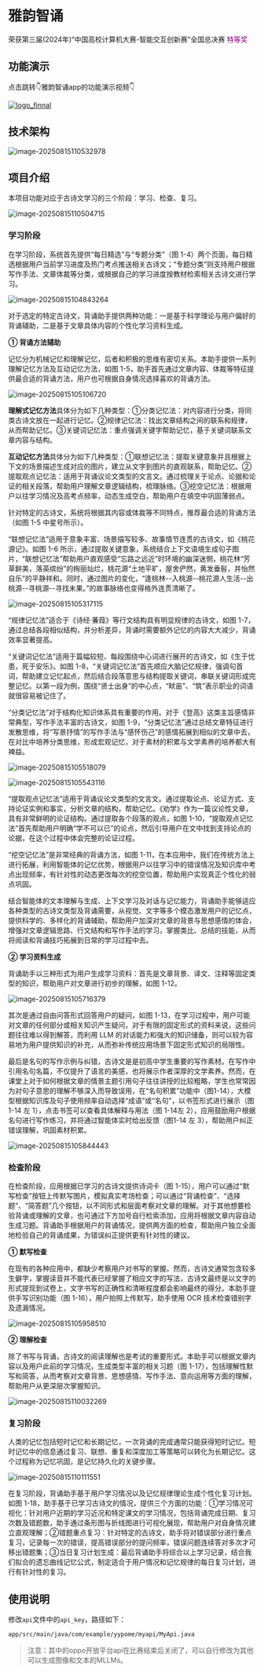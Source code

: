 # 雅韵智诵

荣获第三届(2024年)“中国高校计算机大赛-智能交互创新赛”全国总决赛 <font color=purple>特等奖</font> 

## 功能演示

点击跳转👇雅韵智诵app的功能演示视频👇

[![logo_finnal](readme.assets/logo_finnal.png)](https://www.bilibili.com/video/BV1t2YqzpExA)

## 技术架构

![image-20250815110532978](readme.assets/image-20250815110532978.png)

## 项目介绍

本项目功能对应于古诗文学习的三个阶段：学习、检查、复习。

![image-20250815110504715](readme.assets/image-20250815110504715.png)

### 学习阶段

在学习阶段，系统首先提供“每日精选”与“专题分类”（图 1-4）两个页面，每日精选根据用户当前学习进度及热门考点推送相关古诗文；“专题分类”则支持用户根据写作手法、文章体裁等分类，或根据自己的学习进度按教材检索相关古诗文进行学习。

![image-20250815104843264](readme.assets/image-20250815104843264.png)

对于选定的特定古诗文，背诵助手提供两种功能：一是基于科学理论与用户偏好的背诵辅助，二是基于文章具体内容的个性化学习资料生成。

**① 背诵方法辅助**

记忆分为机械记忆和理解记忆，后者和积极的思维有密切关系。本助手提供一系列理解记忆方法及互动记忆方法，如图 1-5，助手首先通过文章内容、体裁等特征提供最合适的背诵方法，用户也可根据自身情况选择喜欢的背诵方法。

<img src="readme.assets/image-20250815105106720.png" alt="image-20250815105106720"  />

**理解式记忆方法**具体分为如下几种类型：①分类记忆法：对内容进行分类，将同类古诗文放在一起进行记忆。②规律记忆法：找出文章结构之间的联系和规律，从而帮助记忆。③关键词记忆法：重点强调关键字帮助记忆，基于关键词联系文章内容与结构。

**互动记忆方法**具体分为如下几种类型：①联想记忆法：提取关键意象并且根据上下文的场景描述生成对应的图片，建立从文字到图片的直观联系，帮助记忆。②提取观点记忆法：适用于背诵议论文类型的文言文。通过梳理关于论点、论据和论证的相关段落，帮助用户理解文章逻辑结构，梳理脉络。③挖空记忆法：根据用户以往学习情况及高考点频率，动态生成空白，帮助用户在填空中巩固薄弱点。

针对特定的古诗文，系统将根据其内容或体裁等不同特点，推荐最合适的背诵方法（如图 1-5 中星号所示）。

“联想记忆法”适用于意象丰富、场景描写较多、故事情节连贯的古诗文，如《桃花源记》。如图 1-6 所示，通过提取关键意象，系统结合上下文语境生成句子图片，“联想记忆法”帮助用户直观感受“忘路之远近”时环境的幽深迷惘，桃花林“芳草鲜美，落英缤纷”的绚丽灿烂，桃花源“土地平旷，屋舍俨然，黄发垂髫，并怡然自乐”的平静祥和。同时，通过图片的变化，“逢桃林--入桃源--桃花源人生活--出桃源--寻桃源--寻找未果。”的故事脉络也变得格外连贯清晰了。

![image-20250815105317115](readme.assets/image-20250815105317115.png)

“规律记忆法”适合于《诗经·蒹葭》等行文结构具有明显规律的古诗文，如图 1-7，通过总结各段相似结构，并分析差异，背诵时需要额外记忆的内容大大减少，背诵效率显著提高。

“关键词记忆法”适用于篇幅较短、每段围绕中心词进行展开的古诗文，如《生于忧患，死于安乐》。如图 1-8，“关键词记忆法”首先顺应大脑记忆规律，强调句首词，帮助建立记忆起点，然后结合段落意思与结构提取关键词，串联关键词形成完整记忆。以第一段为例，围绕“贤士出身”的中心点，“畎亩”、“筑”表示职业的词语就很容易被记住了。

“分类记忆法”对于结构化知识体系具有重要的作用。对于《登高》这类主旨感情非常典型，写作手法丰富的古诗文，如图 1-9，“分类记忆法”通过总结文章特征进行发散思维，将“写景抒情”的写作手法与“感怀伤己”的感情拓展到相似的文章中去，在对比中培养分类思维，形成宏观记忆，对于素材的积累与文学素养的培养都大有裨益。

![image-20250815105518079](readme.assets/image-20250815105518079.png)

![image-20250815105543116](readme.assets/image-20250815105543116.png)

“提取观点记忆法”适用于背诵议论文类型的文言文。通过提取论点、论证方式、支持论证实例和事实，分析文章的结构，帮助记忆。《劝学》作为一篇议论性文章，具有非常鲜明的论证结构。通过提取各个段落的观点，如图 1-10，“提取观点记忆法”首先帮助用户明确“学不可以已”的论点，然后引导用户在文中找到支持论点的论据，在这个过程中体会完整的论证过程。

“挖空记忆法”是非常经典的背诵方法，如图 1-11，在本应用中，我们在传统方法上进行拓展，利用智能体的记忆优势，根据用户以往学习中的错误情况及知识库中考点出现频率，有针对性的动态更改每次的挖空位置，帮助用户实现真正个性化的弱点巩固。

结合智能体的文本理解与生成、上下文学习及对话与记忆能力，背诵助手能够适应各种类型的古诗文类型及背诵需要，从视觉、文字等多个模态激发用户的记忆点，提供科学的、多样化的背诵辅助，帮助用户加深对文章的背景与思想感情的体会，增强对文章逻辑思路、行文结构和写作手法的学习，掌握类比、总结的技能，从而将阅读和背诵技巧拓展到日常的学习过程中去。

**② 学习资料生成**

背诵助手以三种形式为用户生成学习资料：首先是文章背景、译文、注释等固定类型的知识，帮助用户对文章进行初步的理解，如图 1-12。

![image-20250815105716379](readme.assets/image-20250815105716379.png)

其次是通过自由问答形式回答用户的疑问，如图 1-13，在学习过程中，用户可能对文章的任何部分或相关知识产生疑问，对于有限的固定形式的资料来说，这些问题往往难以得到解答，而利用 LLM 的对话能力和强大的知识储备，则可以较为容易地为用户提供知识的补充，从而弥补传统应用场景下固定形式知识的局限性。

最后是名句的写作示例与纠错，古诗文是是初高中学生重要的写作素材。在写作中引用名句名篇，不仅提升了语言的美感，也将展示作者深厚的文学素养。然而，在课堂上对于如何根据文章的情景主题引用句子往往讲授的比较粗略，学生也常常因为对句子意思的理解不够深入而导致误用，在“名句积累”功能中（图1-14），大模型根据知识库及句子使用频率自动选择“成语”或“名句”，以书签形式进行展示（图 1-14 左 1），点击书签可以查看具体解释与用法（图 1-14左 2），应用鼓励用户根据名句进行写作练习，并将通过智能体实时给出反馈（图1-14 左 3），帮助用户纠正错误理解，巩固素材积累。

![image-20250815105844443](readme.assets/image-20250815105844443.png)

### 检查阶段

在检查阶段，应用根据已学习的古诗文提供诗词卡（图 1-15），用户可以通过“默写检查”按钮上传默写图片，模拟真实考场检查；可以通过“背诵检查”、“选择题”、“简答题”几个按钮，以不同形式和层面考察对文章的理解。对于其他想要检验背诵或理解的文章，也可通过下方加号自行检索添加，应用将根据文章内容自动生成习题。背诵助手根据用户的背诵情况，提供两方面的检查，帮助用户独立全面地检验自己的背诵成果，为错误纠正提供更有针对性的建议。

**① 默写检查**

在现有的各种应用中，都缺少考察用户对书写的掌握。然而，古诗文通常包含较多生僻字，掌握读音并不能代表已经掌握了相应文字的写法，古诗文最终是以文字的形式提现到试卷上，文字书写的正确性和清晰程度都会影响最终的得分。本助手提供手写识别功能（图 1-16），用户拍照上传默写，助手使用 OCR 技术检查错别字及遗漏情况。

![image-20250815105958510](readme.assets/image-20250815105958510.png)

**② 理解检查**

除了书写与背诵，古诗文的阅读理解也是考试的重要形式。本助手可以根据文章内容以及用户此前的学习情况，生成类型丰富的相关习题（图 1-17），包括理解性默写和简答，从而考察对文章背景、思想感情、写作手法、意向运用等方面的理解，帮助用户从更深层次掌握知识。

![image-20250815110032269](readme.assets/image-20250815110032269.png)

### 复习阶段

人类的记忆包括短时记忆和长期记忆，一次背诵的完成通常只能获得短时记忆。短时记忆中的信息通过复习、联想、重复和深度加工等策略可以转化为长期记忆。这个过程称为记忆巩固，是记忆持久化的关键步骤。

![image-20250815110111551](readme.assets/image-20250815110111551.png)

在复习阶段，背诵助手基于用户学习情况以及记忆规律理论生成个性化复习计划。如图 1-18，助手基于已学习古诗文的情况，提供三个方面的功能：①学习情况可视化：针对用户近期的学习近况和特定课文的学习情况，包括背诵完成日期、复习次数及错题数，助手通过条形图与折线图进行可视化展现，帮助用户对自身情况建立直观理解；②错题重点复习：针对特定的古诗文，助手将对错误部分进行重点复习，记录每一次的错误，提高错误部分的提问频率，错误问题连续答对多次才可移出错题集；③当日复习计划生成：最后背诵助手将综合以上学习记录，结合我们拟合的遗忘曲线记忆公式，制定适合于用户情况和记忆规律的每日复习计划，进行有针对性的复习。



## 使用说明

修改`api`文件中的`api_key`，路径如下：

```bash
app/src/main/java/com/example/yypome/myapi/MyApi.java
```

> 注意：其中的oppo开放平台api在比赛结束后关闭了，可以自行修改为其他可以生成图像和文本的MLLMs。
